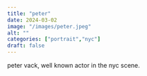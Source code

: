```yaml
---
title: "peter"
date: 2024-03-02
image: "/images/peter.jpeg"
alt: ""
categories: ["portrait","nyc"]
draft: false
---
```


peter vack, well known actor in the nyc scene. 